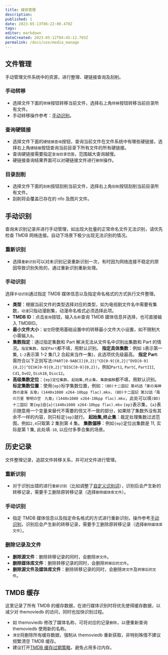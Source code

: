 ```yaml
---
title: 媒体管理
description:
published: 1
date: 2023-05-13T06:22:00.478Z
tags:
editor: markdown
dateCreated: 2023-05-12T04:45:12.703Z
permalink: /docs/use/media_manage
---
```


## 文件管理

手动管理文件系统中的资源，进行整理、硬链接查询及刮削。

### 手动转移

- 选择文件下面的`转移`按钮转移当前文件，选择右上角`转移`按钮转移当前目录所有文件。
- 手动转移操作参考：[手动识别](/媒体管理#手动识别)。

### 查询硬链接

- 选择文件下面的`硬链接查询`按钮，查询当前文件在文件系统中有哪些硬链接，选择右上角`硬链接`按钮查询当前目录下所有文件的所有硬链接。
- 查询硬链接需要指定`查询目录范围`，范围越大查询越慢。
- 硬链接查询结果界面可以对硬链接文件进行`删除`操作。

### 目录刮削

- 选择文件下面的`刮削`按钮刮削当前文件，选择右上角`刮削`按钮刮削当前目录所有文件。
- 刮削将会覆盖已存在的 nfo 及图片文件。

## 手动识别

查询未识别记录并进行手动管理，如出现大批量的正常命名文件无法识别，请优先检查 TMDB 网络连接。自动下场景下极少出现无法识别的情况。

### 重新识别

- 选择`重新识别`可以对未识别记录重新识别一次，有时因为网络连接不稳定的原因导致识别失败的，通过重新识别重新处理。

### 手动识别

选择`手动识别`通过指定 TMDB 媒体信息以及指定命名格式的方式执行文件整理。

- **类型**：根据当前文件的类型选择对应的类型，如为电视剧文件名中需要有集数，`动漫`只指动漫剧集，动漫命名格式必须选择此项。
- **TMDB ID**：点击`查询`按钮，输入`名称`查询 TMDB 媒体信息并选择，也可直接输入 TMDBID。
- **最小文件大小**：`留空`将使用基础设置中的转移最小文件大小设置，如不限制大小需输入`0`。
- **集数指定**：通过指定集数和 Part 解决无法从文件名中识别出集数和 Part 的情况。`指定集数`、`指定Part`都不填，用默认识别。
  **指定具体集数**：例如 `1`表示第一集, `1-2`表示第 1-2 集(1,2 合起来当作一集)，此选项优先级最高。
  **指定 Part**: 需符合以下正则写法`(PART[0-9ABCI]{0,2}|^CD[0-9]{0,2}|^DVD[0-9]{0,2}|^DISK[0-9]{0,2}|^DISC[0-9]{0,2})`，例如`Part1`, `PartC`, `PartIII`, `Cd1`, `Dvd2`, `Disk10`, `Disc12`。
- **高级集数定位**：`{ep}定位集数`、`起始集,终止集`、`集数偏移`都不填，用默认识别。
  **标定集数位置**：使用`{ep}`标字集数位置，例如：`(BD)十二国記 第45話「東の海神 西の滄海 五章」(1440x1080 x264-10bpp flac).mkv`、`(BD)十二国記 第32話「風の万里 黎明の空　九章」(1440x1080 x264-10bpp flac).mkv`，此处可以填`(BD)十二国記 第{ep}話{a}(1440x1080 x264-10bpp flac).mkv` `{ep}`表示集，`{a}`表示随意用一个变量来替代不需要的但又不一致的部分，如果除了集数外没有其余不一样的内容，则只标定`{ep}`就行。
  **起始集,终止集**：裁定处理集数过滤范围，例如`2,4`只取第 2 集到第 4 集。
  **集数偏移**：例如`{ep}`定位出集数是 11, 实际是第 1 集, 此处填`-10`, 以应付多季合集的场景。

## 历史记录

文件整理记录，追踪文件转移关系，并可对文件进行管理。

### 重新识别

- 对于识别出错的进行`重新识别`（比如调整了[自定义识别词](/自定义识别词)），识别后会产生新的转移记录，需要手工删除原转移记录（选择`删除媒体库文件`）。

### 手动识别

- 指定 TMDB 媒体信息以及指定命名格式的方式进行重新识别，操作参考[手动识别](/媒体管理#手动识别)，识别后会产生新的转移记录，需要手工删除原转移记录（选择`删除媒体库文件`）。

### 删除记录及文件

- **删除源文件**：删除转移记录的同时，会删除`原文件`。
- **删除媒体库文件**：删除转移记录的同时，会删除`转移后的文件`。
- **删除源文件及媒体库文件**：删除转移记录的同时，会删除`原文件`及`转移后的文件`。

## TMDB 缓存

这里记录了所有 TMDB 的缓存数据，在进行媒体识别时将优先使得缓存数据，以减少对 themoviedb 的访问，同时也加快识别过程。

- 如 themoviedb 修改了媒体名称，可将对应的记录`删除`，以便重新查询 themoviedb 使用新的名称。
- `清空`将删除所有缓存数据，强制从 themoviedb 重新获取，非特别殊情不建议频繁清空 TMDB 缓存。
- 建议打开[TMDB 缓存过期策略](/基础设置#实验室)，避免占用多过内存。
